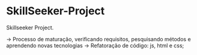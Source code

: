 # SkillSeeker-Project
 
Skillseeker Project.

 -> Processo de maturação, verificando requisitos, pesquisando métodos e aprendendo novas tecnologias
 -> Refatoração de código: js, html e css;
 
